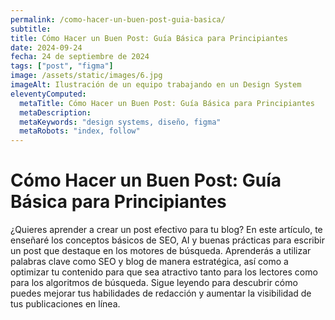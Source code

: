 ```yaml
---
permalink: /como-hacer-un-buen-post-guia-basica/
subtitle: 
title: Cómo Hacer un Buen Post: Guía Básica para Principiantes
date: 2024-09-24
fecha: 24 de septiembre de 2024
tags: ["post", "figma"]
image: /assets/static/images/6.jpg
imageAlt: Ilustración de un equipo trabajando en un Design System
eleventyComputed:
  metaTitle: Cómo Hacer un Buen Post: Guía Básica para Principiantes
  metaDescription: 
  metaKeywords: "design systems, diseño, figma"
  metaRobots: "index, follow"
---
```


# Cómo Hacer un Buen Post: Guía Básica para Principiantes

¿Quieres aprender a crear un post efectivo para tu blog? En este artículo, te enseñaré los conceptos básicos de SEO, AI y buenas prácticas para escribir un post que destaque en los motores de búsqueda. Aprenderás a utilizar palabras clave como SEO y blog de manera estratégica, así como a optimizar tu contenido para que sea atractivo tanto para los lectores como para los algoritmos de búsqueda. Sigue leyendo para descubrir cómo puedes mejorar tus habilidades de redacción y aumentar la visibilidad de tus publicaciones en línea.